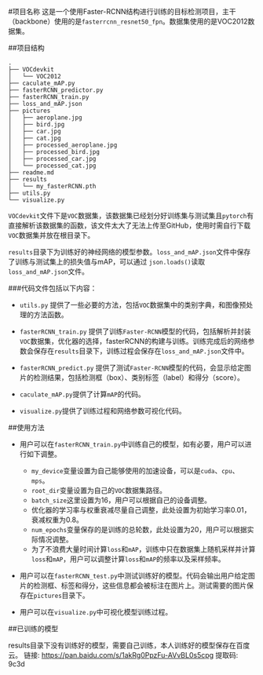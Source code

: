 #项目名称
这是一个使用Faster-RCNN结构进行训练的目标检测项目，主干（backbone）使用的是`fasterrcnn_resnet50_fpn`。数据集使用的是VOC2012数据集。

##项目结构
```
.
├── VOCdevkit
│   └── VOC2012
├── caculate_mAP.py
├── fasterRCNN_predictor.py
├── fasterRCNN_train.py
├── loss_and_mAP.json
├── pictures
│   ├── aeroplane.jpg
│   ├── bird.jpg
│   ├── car.jpg
│   ├── cat.jpg
│   ├── processed_aeroplane.jpg
│   ├── processed_bird.jpg
│   ├── processed_car.jpg
│   └── processed_cat.jpg
├── readme.md
├── results
│   └── my_fasterRCNN.pth
├── utils.py
└── visualize.py
```
`VOCdevkit`文件下是`VOC`数据集，该数据集已经划分好训练集与测试集且`pytorch`有直接解析该数据集的函数，该文件太大了无法上传至GitHub，使用时需自行下载 `VOC`数据集并放在根目录下。

`results`目录下为训练好的神经网络的模型参数。`loss_and_mAP.json`文件中保存了训练与测试集上的损失值与mAP，可以通过 `json.loads()`读取`loss_and_mAP.json`文件。

###代码文件包括以下内容：
+   `utils.py` 提供了一些必要的方法，包括`VOC`数据集中的类别字典，和图像预处理的方法函数。

+   `fasterRCNN_train.py` 提供了训练`Faster-RCNN`模型的代码，包括解析并封装`VOC`数据集，优化器的选择，fasterRCNN的构建与训练。训练完成后的网络参数会保存在`results`目录下，训练过程会保存在`loss_and_mAP.json`文件中。
    
+   `fasterRCNN_predict.py` 提供了测试`Faster-RCNN`模型的代码，会显示给定图片的检测结果，包括检测框（box）、类别标签（label）和得分（score）。

+   `caculate_mAP.py`提供了计算`mAP`的代码。
    
+   `visualize.py`提供了训练过程和网络参数可视化代码。

##使用方法
+   用户可以在`fasterRCNN_train.py`中训练自己的模型，如有必要，用户可以进行如下调整。
    +   `my_device`变量设置为自己能够使用的加速设备，可以是`cuda`、`cpu`、`mps`。
    +   `root_dir`变量设置为自己的`VOC`数据集路径。
    +   `batch_size`这里设置为16，用户可以根据自己的设备调整。
    +   优化器的学习率与权重衰减尽量自己调整，此处设置为初始学习率0.01，衰减权重为0.8。
    +   `num_epochs`变量保存的是训练的总轮数，此处设置为20，用户可以根据实际情况调整。
    +   为了不浪费大量时间计算`loss`和`mAP`，训练中只在数据集上随机采样并计算`loss`和`mAP`，用户可以调整计算`loss`和`mAP`的频率以及采样频率。

+   用户可以在`fasterRCNN_test.py`中测试训练好的模型。代码会输出用户给定图片的检测框、标签和得分，这些信息都会被标注在图片上。测试需要的图片保存在`pictures`目录下。
    
+   用户可以在`visualize.py`中可视化模型训练过程。

##已训练的模型

results目录下没有训练好的模型，需要自己训练，本人训练好的模型保存在百度云。
链接: https://pan.baidu.com/s/1akRg0PpzFu-AVvBL0s5cpg 提取码: 9c3d